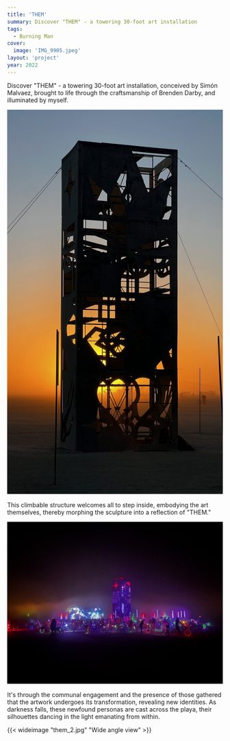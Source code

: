 ```yaml
---
title: 'THEM'
summary: Discover "THEM" - a towering 30-foot art installation
tags:
  - Burning Man
cover:
  image: 'IMG_9905.jpeg'
layout: 'project'
year: 2022
---
```


Discover "THEM" - a towering 30-foot art installation, conceived by Simón Malvaez, brought to life
through the craftsmanship of Brenden Darby, and illuminated by myself.

![Close up view of the tower in the daytime](IMG_9648.jpeg)


This climbable structure welcomes all to step inside, embodying the art themselves, thereby morphing
the sculpture into a reflection of "THEM."

![Project at night](IMG_9687.jpeg)


It's through the communal engagement and the presence of those gathered that the artwork undergoes
its transformation, revealing new identities. As darkness falls, these newfound personas are cast
across the playa, their silhouettes dancing in the light emanating from within.

{{< wideimage "them_2.jpg" "Wide angle view" >}}




